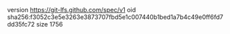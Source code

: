 version https://git-lfs.github.com/spec/v1
oid sha256:f3052c3e5e3263e3873707fbd5e1c007440b1bed1a7b4c49e0ff6fd7dd35fc72
size 1756
